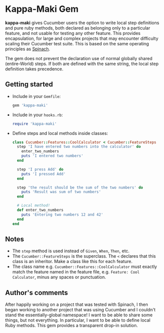 # Kappa-Maki Gem

**kappa-maki** gives Cucumber users the option to write local step definitions and pure ruby methods, both declared as belonging only to a particular feature, and not usable for testing any other feature. This provides encapsulation, for large and complex projects that may encounter difficulty scaling their Cucumber test suite. This is based on the same operating principles as [Spinach](http://codegram.github.io/spinach/).

The gem does not prevent the declaration use of normal globally shared (entire-World) steps. If both are defined with the same string, the local step definition takes precedence.

## Getting started

* Include in your `Gemfile`:

    ```ruby
    gem 'kappa-maki'
    ```

* Include in your `hooks.rb`:

    ```ruby
    require 'kappa-maki'
    ```

* Define steps and local methods inside classes:

    ```ruby
    class Cucumber::Features::CoolCalculator < Cucumber::FeatureSteps
      step 'I have entered two numbers into the calculator' do
        enter_two_numbers
        puts 'I entered two numbers'
      end

      step 'I press Add' do
        puts 'I pressed Add'
      end

      step 'the result should be the sum of the two numbers' do
        puts 'Result was sum of two numbers'
      end

      # Local method!
      def enter_two_numbers
        puts 'Entering two numbers 12 and 42'
      end
    end
    ```


## Notes

* The `step` method is used instead of `Given`, `When`, `Then`, etc.
* The `Cucumber::FeatureSteps` is the superclass. The `<` declares that this class is an inheritor. Make a class like this for each feature.
* The class name e.g. `Cucumber::Features::CoolCalculator` must exactly match the feature named in the feature file, e.g. `Feature: Cool Calculator`, minus any spaces or punctuation.

## Author's comments

After happily working on a project that was tested with Spinach, I then began working to another project that was using Cucumber and I couldn't stand the essentially-global namespace! I want to be able to share some things, but not everything. In particular, I want to be able to define local Ruby methods. This gem provides a transparent drop-in solution.

